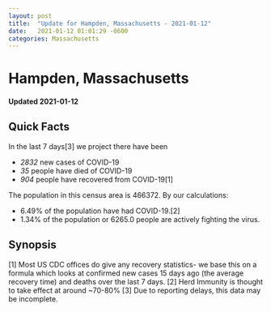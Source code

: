 ```yaml
---
layout: post
title:  "Update for Hampden, Massachusetts - 2021-01-12"
date:   2021-01-12 01:01:29 -0600
categories: Massachusetts
---
```


# Hampden, Massachusetts
#### Updated 2021-01-12

## Quick Facts

In the last 7 days[3] we project there have been
- *2832* new cases of COVID-19
- *35* people have died of COVID-19
- *904* people have recovered from COVID-19[1]

The population in this census area is 466372. By our calculations:
- 6.49% of the population have had COVID-19.[2]
- 1.34% of the population or 6265.0 people are actively fighting the virus.

## Synopsis




[1] Most US CDC offices do give any recovery statistics- we base this on a formula which looks at confirmed new cases
15 days ago (the average recovery time) and deaths over the last 7 days.
[2] Herd Immunity is thought to take effect at around ~70-80%
[3] Due to reporting delays, this data may be incomplete. 
    